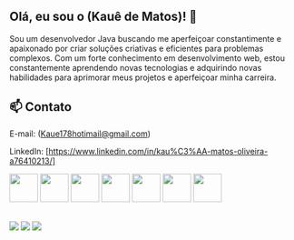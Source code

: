 ## Olá, eu sou o (Kauê de Matos)! :wave:

Sou um desenvolvedor Java buscando me aperfeiçoar constantimente e apaixonado por criar soluções criativas e eficientes para problemas complexos. Com um forte conhecimento em desenvolvimento web, estou constantemente aprendendo novas tecnologias e adquirindo novas habilidades para aprimorar meus projetos e aperfeiçoar minha carreira.
 
## :mailbox: Contato
 E-mail: (Kaue178hotimail@gmail.com)
 
 LinkedIn: [https://www.linkedin.com/in/kau%C3%AA-matos-oliveira-a76410213/]
 
 
 
 
<div>
  <img height="50px" width="50px" src="https://cdn.jsdelivr.net/gh/devicons/devicon/icons/java/java-original-wordmark.svg" />
  <img height="50px" width="50px" src="https://cdn.jsdelivr.net/gh/devicons/devicon/icons/spring/spring-original.svg" />
  <img  height="50px" width="50px" src="https://cdn.jsdelivr.net/gh/devicons/devicon/icons/javascript/javascript-original.svg" />
  <img  height="50px" width="50px" src="https://cdn.jsdelivr.net/gh/devicons/devicon/icons/typescript/typescript-original.svg" />
  <img height="50px" width="50px"  src="https://cdn.jsdelivr.net/gh/devicons/devicon/icons/html5/html5-original.svg" />
  <img height="50px" width="50px" src="https://cdn.jsdelivr.net/gh/devicons/devicon/icons/css3/css3-original.svg" />


  <img height="50px" width="50px" src="https://cdn.jsdelivr.net/gh/devicons/devicon/icons/mysql/mysql-original-wordmark.svg" />
</div>

<br>

   <a href = "mailto:kaue178hotimail@gmail.com"><img src="https://img.shields.io/badge/-Gmail-%23333?style=for-the-badge&logo=gmail&logoColor=white" target="_blank"></a>
  <a href="https://www.linkedin.com/in/kauê-matos-oliveira-a76410213/" target="_blank"><img src="https://img.shields.io/badge/-LinkedIn-%230077B5?style=for-the-badge&logo=linkedin&logoColor=white" target="_blank"></a>
  <a href="https://ikauematos.github.io/Portfolio/" target="_blank"><img src="https://img.shields.io/badge/-Portf%C3%B3lio-brown?style=for-the-badge&logo=true" target="_blank"></a>



